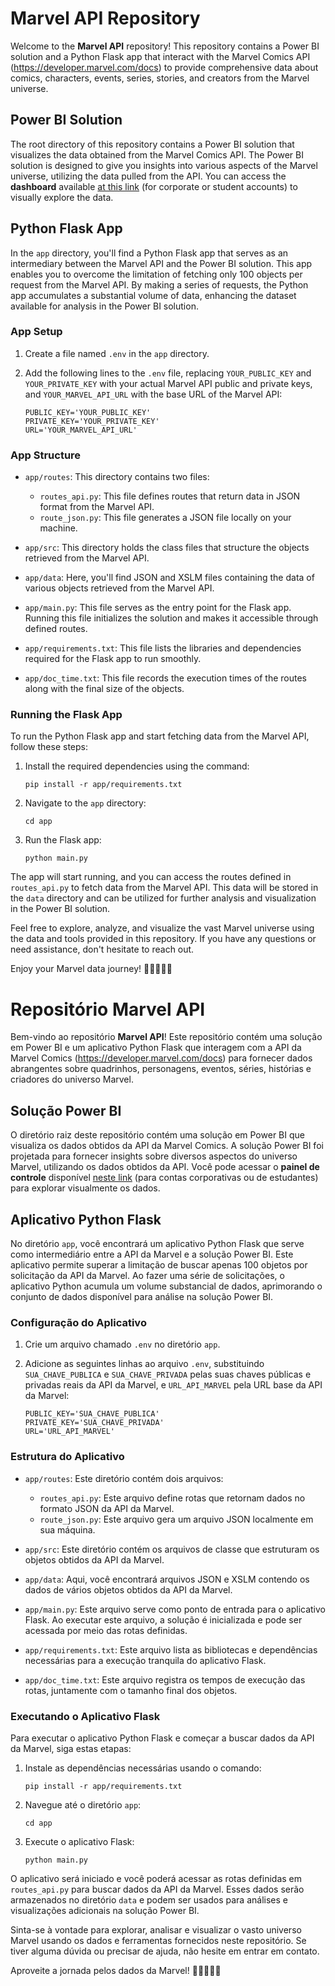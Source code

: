 # Marvel API Repository

Welcome to the **Marvel API** repository! This repository contains a Power BI solution and a Python Flask app that interact with the Marvel Comics API (https://developer.marvel.com/docs) to provide comprehensive data about comics, characters, events, series, stories, and creators from the Marvel universe.

## Power BI Solution

The root directory of this repository contains a Power BI solution that visualizes the data obtained from the Marvel Comics API. The Power BI solution is designed to give you insights into various aspects of the Marvel universe, utilizing the data pulled from the API. You can access the **dashboard** available [at this link](https://app.powerbi.com/groups/me/reports/b86a5265-c089-495c-b6af-12c00bed6464/ReportSection?experience=power-bi) (for corporate or student accounts) to visually explore the data.

## Python Flask App

In the `app` directory, you'll find a Python Flask app that serves as an intermediary between the Marvel API and the Power BI solution. This app enables you to overcome the limitation of fetching only 100 objects per request from the Marvel API. By making a series of requests, the Python app accumulates a substantial volume of data, enhancing the dataset available for analysis in the Power BI solution.

### App Setup

1. Create a file named `.env` in the `app` directory.

2. Add the following lines to the `.env` file, replacing `YOUR_PUBLIC_KEY` and `YOUR_PRIVATE_KEY` with your actual Marvel API public and private keys, and `YOUR_MARVEL_API_URL` with the base URL of the Marvel API:

   ```plaintext
   PUBLIC_KEY='YOUR_PUBLIC_KEY'
   PRIVATE_KEY='YOUR_PRIVATE_KEY'
   URL='YOUR_MARVEL_API_URL'
   ```

### App Structure

- `app/routes`: This directory contains two files:
  - `routes_api.py`: This file defines routes that return data in JSON format from the Marvel API.
  - `route_json.py`: This file generates a JSON file locally on your machine.

- `app/src`: This directory holds the class files that structure the objects retrieved from the Marvel API.

- `app/data`: Here, you'll find JSON and XSLM files containing the data of various objects retrieved from the Marvel API.

- `app/main.py`: This file serves as the entry point for the Flask app. Running this file initializes the solution and makes it accessible through defined routes.

- `app/requirements.txt`: This file lists the libraries and dependencies required for the Flask app to run smoothly.

- `app/doc_time.txt`: This file records the execution times of the routes along with the final size of the objects.

### Running the Flask App

To run the Python Flask app and start fetching data from the Marvel API, follow these steps:

1. Install the required dependencies using the command:
   ```
   pip install -r app/requirements.txt
   ```

2. Navigate to the `app` directory:
   ```
   cd app
   ```

3. Run the Flask app:
   ```
   python main.py
   ```

The app will start running, and you can access the routes defined in `routes_api.py` to fetch data from the Marvel API. This data will be stored in the `data` directory and can be utilized for further analysis and visualization in the Power BI solution.

Feel free to explore, analyze, and visualize the vast Marvel universe using the data and tools provided in this repository. If you have any questions or need assistance, don't hesitate to reach out.

Enjoy your Marvel data journey! 🚀🦸‍♂️🦸‍♀️

# Repositório Marvel API

Bem-vindo ao repositório **Marvel API**! Este repositório contém uma solução em Power BI e um aplicativo Python Flask que interagem com a API da Marvel Comics (https://developer.marvel.com/docs) para fornecer dados abrangentes sobre quadrinhos, personagens, eventos, séries, histórias e criadores do universo Marvel.

## Solução Power BI

O diretório raiz deste repositório contém uma solução em Power BI que visualiza os dados obtidos da API da Marvel Comics. A solução Power BI foi projetada para fornecer insights sobre diversos aspectos do universo Marvel, utilizando os dados obtidos da API. Você pode acessar o **painel de controle** disponível [neste link](https://app.powerbi.com/groups/me/reports/b86a5265-c089-495c-b6af-12c00bed6464/ReportSection?experience=power-bi) (para contas corporativas ou de estudantes) para explorar visualmente os dados.

## Aplicativo Python Flask

No diretório `app`, você encontrará um aplicativo Python Flask que serve como intermediário entre a API da Marvel e a solução Power BI. Este aplicativo permite superar a limitação de buscar apenas 100 objetos por solicitação da API da Marvel. Ao fazer uma série de solicitações, o aplicativo Python acumula um volume substancial de dados, aprimorando o conjunto de dados disponível para análise na solução Power BI.

### Configuração do Aplicativo

1. Crie um arquivo chamado `.env` no diretório `app`.

2. Adicione as seguintes linhas ao arquivo `.env`, substituindo `SUA_CHAVE_PUBLICA` e `SUA_CHAVE_PRIVADA` pelas suas chaves públicas e privadas reais da API da Marvel, e `URL_API_MARVEL` pela URL base da API da Marvel:

   ```plaintext
   PUBLIC_KEY='SUA_CHAVE_PUBLICA'
   PRIVATE_KEY='SUA_CHAVE_PRIVADA'
   URL='URL_API_MARVEL'
   ```

### Estrutura do Aplicativo

- `app/routes`: Este diretório contém dois arquivos:
  - `routes_api.py`: Este arquivo define rotas que retornam dados no formato JSON da API da Marvel.
  - `route_json.py`: Este arquivo gera um arquivo JSON localmente em sua máquina.

- `app/src`: Este diretório contém os arquivos de classe que estruturam os objetos obtidos da API da Marvel.

- `app/data`: Aqui, você encontrará arquivos JSON e XSLM contendo os dados de vários objetos obtidos da API da Marvel.

- `app/main.py`: Este arquivo serve como ponto de entrada para o aplicativo Flask. Ao executar este arquivo, a solução é inicializada e pode ser acessada por meio das rotas definidas.

- `app/requirements.txt`: Este arquivo lista as bibliotecas e dependências necessárias para a execução tranquila do aplicativo Flask.

- `app/doc_time.txt`: Este arquivo registra os tempos de execução das rotas, juntamente com o tamanho final dos objetos.

### Executando o Aplicativo Flask

Para executar o aplicativo Python Flask e começar a buscar dados da API da Marvel, siga estas etapas:

1. Instale as dependências necessárias usando o comando:
   ```
   pip install -r app/requirements.txt
   ```

2. Navegue até o diretório `app`:
   ```
   cd app
   ```

3. Execute o aplicativo Flask:
   ```
   python main.py
   ```

O aplicativo será iniciado e você poderá acessar as rotas definidas em `routes_api.py` para buscar dados da API da Marvel. Esses dados serão armazenados no diretório `data` e podem ser usados para análises e visualizações adicionais na solução Power BI.

Sinta-se à vontade para explorar, analisar e visualizar o vasto universo Marvel usando os dados e ferramentas fornecidos neste repositório. Se tiver alguma dúvida ou precisar de ajuda, não hesite em entrar em contato.

Aproveite a jornada pelos dados da Marvel! 🚀🦸‍♂️🦸‍♀️
 
